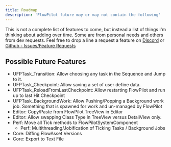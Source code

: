 ```yaml
---
title: Roadmap
description: 'FlowPilot future may or may not contain the following'
---
```


This is not a complete list of features to come, but instead a list of things I'm thinking about adding over time.
Some are from personal needs and others from dev requests. Feel free to drop a line a request a feature on [Discord](https://discord.gg/sF9KjZ9qqj) or [Github - Issues/Feature Requests](https://github.com/Mikea15/UEFlowPilot/issues/new/choose)

## Possible Future Features

- UFPTask_Transition: Allow choosing any task in the Sequence and Jump to it.
- UFPTask_Checkpoint: Allow saving a set of user define data.
- UFPTask_ReloadFromLastCheckpoint: Allow restarting FlowPilot and run up to last Hit Checkpoint
- UFPTask_BackgroundWork: Allow Pushing/Popping a Background work job. Something that is spawned for work and un-managed by FlowPilot
- Editor: Copy/Paste from FlowPilot TreeView in Editor
- Editor: Allow swapping Class Type in TreeView versus DetailView only.
- Perf: Move all Tick methods to FlowPilotSystemComponent
  - Perf: Multithreading/Jobification of Ticking Tasks / Background Jobs
- Core: Diffing FlowAsset Versions
- Core: Export to Text File

